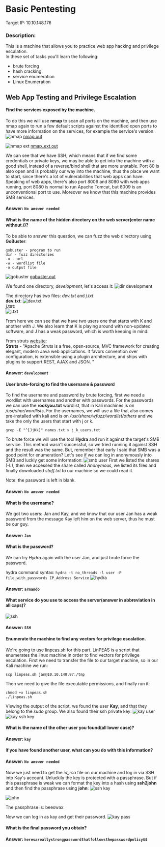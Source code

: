 # Basic Pentesting
Target IP: 10.10.148.176 

### Description:

This is a machine that allows you to practice web app hacking and privilege escalation.</br>
In these set of tasks you'll learn the following:
- brute forcing 
- hash cracking 
- service enumeration
- Linux Enumeration

## Web App Testing and Privilege Escalation
#### Find the services exposed by the machine.
To do this we will use **nmap** to scan all ports on the machine, and then use nmap again to run a few default scripts against the identified open ports to have more information on the services, for example the service's version.
![nmap](./images/nmap.png)
[nmap.out](./nmap.out)

![nmap ext](./images/nmap_ext.png)
[nmap_ext.out](./nmap_ext.out)

We can see that we have SSH, which means that if we find some credentials or private keys, we may be able to get into the machine with a good shell, instead of a reverse/bind shell that are more unstable. Port 80 is also open and is probably our way into the machine, thus the place we want to start, since there's a lot of vulnerabilities that web apps can have. Speaking of web apps, there's also port 8009 and 8080 with web apps running, port 8080 is normal to run Apache Tomcat, but 8009 is an unconventional port to use. Moreover we know that this machine provides SMB services.

#### Answer: ````No answer needed````

#### What is the name of the hidden directory on the web server(enter name without /)? 
To be able to answer this question, we can fuzz the web directory using **GoBuster**:
````
gobuster - program to run
dir - fuzz directories
-u - url
-w - wordlist file 
-o output file
````
![gobuster](./images/gobuster.png)
[gobuster.out](./gobuster.out)

We found one directory, *development*, let's access it:
![dir development](./images/dir_development.png)

The directory has two files: *dev.txt* and *j.txt*  
**dev.txt**:
![dev.txt](./images/dev_txt.png)
</br>
**j.txt**:</br>
![j.txt](./images/j_txt.png)

From here we can see that we have two users one that starts with K and another with J. We also learn that K is playing around with non-updated software, and J has a weak password,  which is worth keeping in mind.

From struts [website](https://struts.apache.org/):</br>
**Struts** - "Apache Struts is a free, open-source, MVC framework for creating elegant, modern Java web applications. It favors convention over configuration, is extensible using a plugin architecture, and ships with plugins to support REST, AJAX and JSON. "

#### Answer: ````development````

#### User brute-forcing to find the username & password
To find the username and password by brute forcing, first we need a wordlist with usernames and another with passwords. For the passwords we can use the **rockyou.txt** wordlist, that in Kali machines is on */usr/shar/wordlists*. For the usernames, we will use a file that also comes pre-installed with kali and is on */usr/share/wfuzz/wordlist/others* and we take the only the users that start with j or k.
```
grep -E "^[JjKk]" names.txt > j_k_users.txt
```

To brute force we will use the tool **Hydra** and run it against the target's SMB service.
This method wasn't successful, so we tried running it against SSH and the result was the same. But, remember that early I said that SMB was a good point for enumeration? Let's see if we can log in anonymously into SMB and luckly get some information:
![smb user](./images/smb_user.png)
First we listed the shares (-L), then we accessed the share called *Anonymous*, we listed its files and finally downloaded *staff.txt* to our machine so we could read it.

Note: the password is left in blank.
#### Answer: ````No answer needed````

#### What is the username? 
We got two users: Jan and Kay, and we know that our user Jan has a weak password from the message Kay left him on the web server, thus he must be our guy.

#### Answer: ````Jan````

#### What is the password? 
We can try *Hydra* again with the user Jan, and just brute force the password.

hydra command syntax: ````hydra -t no_threads -l user -P file_with_passwords IP_Address Service````
![hydra](./images/hydra.png)

#### Answer: ````armando````

#### What service do you use to access the server(answer in abbreviation in all caps)?
![ssh](./images/ssh.png)
#### Answer: ````SSH````

#### Enumerate the machine to find any vectors for privilege escalation.
We're going to use [linpeas.sh](https://github.com/carlospolop/PEASS-ng/releases/latest/download/linpeas.sh) for this part. LinPEAS is a script that enumerates the linux machine in order to find vectors for privilege escalation.
First we need to transfer the file to our target machine, so in our Kali machine we run:
```
scp linpeas.sh jan@10.10.140.97:/tmp
```

Then we need to give the file executable permissions, and finally run it:
```
chmod +x linpeas.sh
./linpeas.sh
```
Viewing the output of the script, we found the user **Kay**, and that they belong to the *sudo* group. We also found their ssh private key:
![kay user](./images/kay_user.png)
</br>
![kay ssh key](./images/kay_ssh_key.png)

#### What is the name of the other user you found(all lower case)? 
#### Answer: ````kay````

#### If you have found another user, what can you do with this information? 
#### Answer: ````No answer needed````

Now we just need to get the *id_rsa* file on our machine and log in via SSH into Kay's account.
Unluckily the key is protected with a passphrase. But if this passphrase is weak we can format the key into a hash using **ssh2john** and then find the passphrase using **john**:
![ssh kay](./images/ssh_kay.png)

![john](./images/john.png)

The passphrase is: beeswax

Now we can log in as kay and get their password.
![kay pass](./images/kay_pass.png)

#### What is the final password you obtain? 
#### Answer: ````heresareallystrongpasswordthatfollowsthepasswordpolicy$$````
